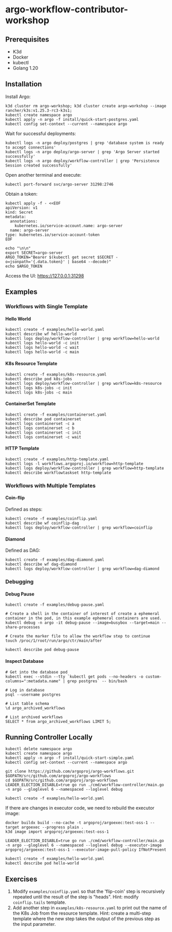 # argo-workflow-contributor-workshop

## Prerequisites

* K3d
* Docker
* kubectl
* Golang 1.20


## Installation

Install Argo:

```
k3d cluster rm argo-workshop; k3d cluster create argo-workshop --image rancher/k3s:v1.25.3-rc3-k3s1;
kubectl create namespace argo
kubectl apply -n argo -f install/quick-start-postgres.yaml
kubectl config set-context --current --namespace argo
```

Wait for successful deployments:
```
kubectl logs -n argo deploy/postgres | grep 'database system is ready to accept connections'
kubectl logs -n argo deploy/argo-server | grep 'Argo Server started successfully'
kubectl logs -n argo deploy/workflow-controller | grep 'Persistence Session created successfully'
```

Open another terminal and execute:
```
kubectl port-forward svc/argo-server 31298:2746
```

Obtain a token:
```
kubectl apply -f - <<EOF
apiVersion: v1
kind: Secret
metadata:
  annotations:
    kubernetes.io/service-account.name: argo-server
  name: argo-server
type: kubernetes.io/service-account-token
EOF

echo "\n\n"
export SECRET=argo-server
ARGO_TOKEN="Bearer $(kubectl get secret $SECRET -o=jsonpath='{.data.token}' | base64 --decode)"
echo $ARGO_TOKEN
```

Access the UI: https://127.0.0.1:31298

## Examples

### Workflows with Single Template

#### Hello World

```
kubectl create -f examples/hello-world.yaml
kubectl describe wf hello-world
kubectl logs deploy/workflow-controller | grep workflow=hello-world
kubectl logs hello-world -c init
kubectl logs hello-world -c wait
kubectl logs hello-world -c main
```

#### K8s Resource Template

```
kubectl create -f examples/k8s-resource.yaml
kubectl describe pod k8s-jobs
kubectl logs deploy/workflow-controller | grep workflow=k8s-resource
kubectl logs k8s-jobs -c init
kubectl logs k8s-jobs -c main
```

#### ContainerSet Template

```
kubectl create -f examples/containerset.yaml
kubectl describe pod containerset
kubectl logs containerset -c a
kubectl logs containerset -c b
kubectl logs containerset -c init
kubectl logs containerset -c wait
```

#### HTTP Template

```
kubectl create -f examples/http-template.yaml
kubectl logs -l workflows.argoproj.io/workflow=http-template
kubectl logs deploy/workflow-controller | grep workflow=http-template
kubectl describe workflowtaskset http-template
```

### Workflows with Multiple Templates

#### Coin-flip

Defined as steps:

```
kubectl create -f examples/coinflip.yaml
kubectl describe wf coinflip-dag
kubectl logs deploy/workflow-controller | grep workflow=coinflip
```

#### Diamond

Defined as DAG:

```
kubectl create -f examples/dag-diamond.yaml
kubectl describe wf dag-diamond
kubectl logs deploy/workflow-controller | grep workflow=dag-diamond
```

### Debugging

#### Debug Pause

```
kubectl create -f examples/debug-pause.yaml

# Create a shell in the container of interest of create a ephemeral container in the pod, in this example ephemeral containers are used.
kubectl debug -n argo -it debug-pause --image=busybox --target=main --share-processes

# Create the marker file to allow the workflow step to continue
touch /proc/1/root/run/argo/ctr/main/after

kubectl describe pod debug-pause
```


#### Inspect Database

```
# Get into the database pod
kubectl exec --stdin --tty `kubectl get pods --no-headers -o custom-columns=":metadata.name" | grep postgres` -- bin/bash

# Log in database
psql --username postgres

# List table schema
\d argo_archived_workflows

# List archived workflows
SELECT * from argo_archived_workflows LIMIT 5;
```

## Running Controller Locally

```
kubectl delete namespace argo
kubectl create namespace argo
kubectl apply -n argo -f install/quick-start-simple.yaml
kubectl config set-context --current --namespace argo

git clone https://github.com/argoproj/argo-workflows.git $GOPATH/src/github.com/argoproj/argo-workflows
cd $GOPATH/src/github.com/argoproj/argo-workflows
LEADER_ELECTION_DISABLE=true go run ./cmd/workflow-controller/main.go -n argo --gloglevel 6 --namespaced --loglevel debug

kubectl create -f examples/hello-world.yaml
```

If there are changes in executor code, we need to rebuild the executor image:

```
docker buildx build --no-cache -t argoproj/argoexec:test-oss-1 --target argoexec --progress plain .
k3d image import argoproj/argoexec:test-oss-1

LEADER_ELECTION_DISABLE=true go run ./cmd/workflow-controller/main.go -n argo --gloglevel 6 --namespaced --loglevel debug --executor-image argoproj/argoexec:test-oss-1 --executor-image-pull-policy IfNotPresent

kubectl create -f examples/hello-world.yaml
kubectl describe pod hello-world
```

## Exercises

1. Modify `examples/coinflip.yaml` so that the 'flip-coin' step is recursively repeated until the result of the step is "heads". Hint: modify `coinflip.tails` template.
2. Add another step in `examples/k8s-resource.yaml` to print out the name of the K8s Job from the resource template. Hint: create a multi-step template where the new step takes the output of the previous step as the input parameter.
